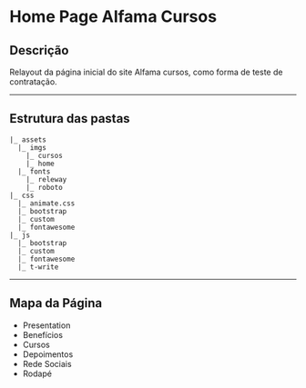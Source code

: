 # Home Page Alfama Cursos

## Descrição
Relayout da página inicial do site Alfama cursos, como forma de teste de contratação.

---

## Estrutura das pastas
```
|_ assets
  |_ imgs
    |_ cursos
    |_ home
  |_ fonts
    |_ releway
    |_ roboto
|_ css
  |_ animate.css
  |_ bootstrap
  |_ custom
  |_ fontawesome
|_ js
  |_ bootstrap
  |_ custom
  |_ fontawesome
  |_ t-write
```

---

## Mapa da Página
- Presentation
- Benefícios
- Cursos
- Depoimentos
- Rede Sociais
- Rodapé